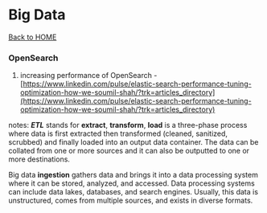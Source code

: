# Big Data

[Back to HOME](https://prone19.github.io/)

### OpenSearch
1. increasing performance of OpenSearch - [https://www.linkedin.com/pulse/elastic-search-performance-tuning-optimization-how-we-soumil-shah/?trk=articles_directory](https://www.linkedin.com/pulse/elastic-search-performance-tuning-optimization-how-we-soumil-shah/?trk=articles_directory)

notes:
***ETL*** stands for **extract**, **transform**, **load** is a three-phase process where data is first extracted then transformed (cleaned, sanitized, scrubbed) and finally loaded into an output data container. The data can be collated from one or more sources and it can also be outputted to one or more destinations.

Big data **ingestion** gathers data and brings it into a data processing system where it can be stored, analyzed, and accessed. Data processing systems can include data lakes, databases, and search engines. Usually, this data is unstructured, comes from multiple sources, and exists in diverse formats.
